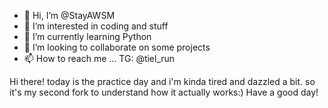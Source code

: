 - 👋 Hi, I’m @StayAWSM
- 👀 I’m interested in coding and stuff
- 🌱 I’m currently learning Python
- 💞️ I’m looking to collaborate on some projects
- 📫 How to reach me ... TG: @tiel_run

Hi there!
today is the practice day and i'm kinda tired and dazzled a bit. so it's my second fork to understand how it actually works:) 
Have a good day!
